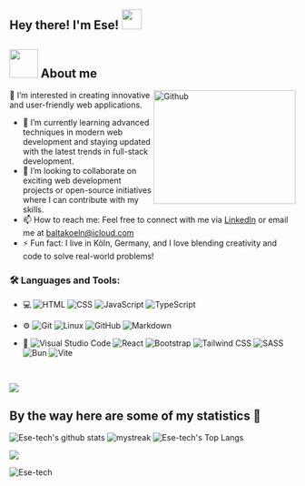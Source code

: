 <h2> Hey there! I'm Ese! <img src="https://media.giphy.com/media/hvRJCLFzcasrR4ia7z/giphy.gif" width="35"></h2>

## <picture><img src="https://github.com/7oSkaaa/7oSkaaa/blob/main/Images/about_me.gif?raw=true" width="50px"></picture> About me

<img align="right" width="250px" height="200px" alt="Github" src="https://github.com/Mo-Alsehli/Mo-Alsehli/assets/98949843/92f233e8-fd56-4521-bc8e-b48fe669209a" />

👀 I’m interested in creating innovative and user-friendly web applications.  
- 🌱 I’m currently learning advanced techniques in modern web development and staying updated with the latest trends in full-stack development.  
- 💞️ I’m looking to collaborate on exciting web development projects or open-source initiatives where I can contribute with my skills.  
- 📫 How to reach me: Feel free to connect with me via [LinkedIn](#) or email me at baltakoeln@icloud.com  
- ⚡ Fun fact: I live in Köln, Germany, and I love blending creativity and code to solve real-world problems!  


<h3>   🛠️ Languages and Tools:</h3>

- 💻 ![HTML](https://img.shields.io/badge/-HTML-333333?style=flat&logo=html5)
  ![CSS](https://img.shields.io/badge/-CSS-333333?style=flat&logo=css3&logoColor=1572B6)
  ![JavaScript](https://img.shields.io/badge/-JavaScript-333333?style=flat&logo=javascript)
  ![TypeScript](https://img.shields.io/badge/-TypeScript-333333?style=flat&logo=typescript)

- ⚙️ ![Git](https://img.shields.io/badge/-Git-333333?style=flat&logo=git)
  ![Linux](https://img.shields.io/badge/-Linux-333333?style=flat&logo=Linux&logoColor=FCC624)
  ![GitHub](https://img.shields.io/badge/-GitHub-333333?style=flat&logo=github)
  ![Markdown](https://img.shields.io/badge/-Markdown-333333?style=flat&logo=markdown)
- 🔧 ![Visual Studio Code](https://img.shields.io/badge/-Visual%20Studio%20Code-333333?style=flat&logo=visual-studio-code&logoColor=007ACC)
  ![React](https://img.shields.io/badge/-React-333333?style=flat&logo=react)
  ![Bootstrap](https://img.shields.io/badge/-Bootstrap-333333?style=flat&logo=bootstrap)
  ![Tailwind CSS](https://img.shields.io/badge/-Tailwind%20CSS-333333?style=flat&logo=tailwind-css)
  ![SASS](https://img.shields.io/badge/-SASS-333333?style=flat&logo=sass)
  ![Bun](https://img.shields.io/badge/-Bun-333333?style=flat&logo=bun)
  ![Vite](https://img.shields.io/badge/-Vite-333333?style=flat&logo=vite)


  
<br>
 


<a href="https://www.youtube.com/watch?v=dQw4w9WgXcQ"><img src="https://user-images.githubusercontent.com/73097560/115834477-dbab4500-a447-11eb-908a-139a6edaec5c.gif"></a>

## By the way here are some of my statistics 🚀
![Ese-tech's github stats](https://github-readme-stats.vercel.app/api?username=Ese-tech&show_icons=true&theme=tokyonight)
<img src="https://github-readme-streak-stats.herokuapp.com/?user=BALTASARGD&theme=tokyonight" alt="mystreak"/>
![Ese-tech's Top Langs](https://github-readme-stats.vercel.app/api/top-langs/?username=Ese-tech&theme=tokyonight&layout=compact)

<a href="https://www.youtube.com/watch?v=dQw4w9WgXcQ"><img src="https://user-images.githubusercontent.com/73097560/115834477-dbab4500-a447-11eb-908a-139a6edaec5c.gif"></a>
<br/>


<p align="left"> <img src="https://komarev.com/ghpvc/?username=Ese-tech" alt="Ese-tech" /> </p>
